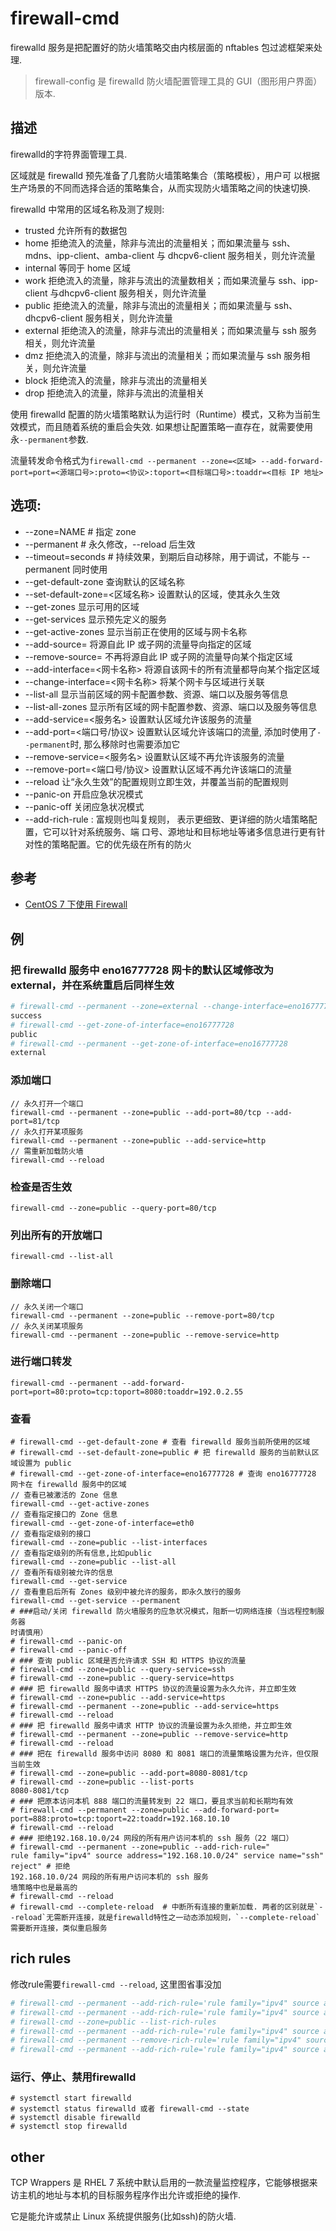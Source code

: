 # firewall-cmd

firewalld 服务是把配置好的防火墙策略交由内核层面的 nftables 包过滤框架来处理.

> firewall-config 是 firewalld 防火墙配置管理工具的 GUI（图形用户界面）版本.

## 描述

firewalld的字符界面管理工具.

区域就是 firewalld 预先准备了几套防火墙策略集合（策略模板），用户可
以根据生产场景的不同而选择合适的策略集合，从而实现防火墙策略之间的快速切换.

firewalld 中常用的区域名称及测了规则:
- trusted 允许所有的数据包
- home 拒绝流入的流量，除非与流出的流量相关；而如果流量与 ssh、mdns、ipp-client、amba-client 与 dhcpv6-client 服务相关，则允许流量
- internal 等同于 home 区域
- work 拒绝流入的流量，除非与流出的流量数相关；而如果流量与 ssh、ipp-client 与dhcpv6-client 服务相关，则允许流量
- public 拒绝流入的流量，除非与流出的流量相关；而如果流量与 ssh、dhcpv6-client 服务相关，则允许流量
- external 拒绝流入的流量，除非与流出的流量相关；而如果流量与 ssh 服务相关，则允许流量
- dmz 拒绝流入的流量，除非与流出的流量相关；而如果流量与 ssh 服务相关，则允许流量
- block 拒绝流入的流量，除非与流出的流量相关
- drop 拒绝流入的流量，除非与流出的流量相关

使用 firewalld 配置的防火墙策略默认为运行时（Runtime）模式，又称为当前生效模式，而且随着系统的重启会失效. 如果想让配置策略一直存在，就需要使用永`--permanent`参数.

流量转发命令格式为`firewall-cmd --permanent --zone=<区域> --add-forward-port=port=<源端口号>:proto=<协议>:toport=<目标端口号>:toaddr=<目标 IP 地址>`

## 选项:
- --zone=NAME          # 指定 zone
- --permanent          # 永久修改，--reload 后生效
- --timeout=seconds    # 持续效果，到期后自动移除，用于调试，不能与 --permanent 同时使用
- --get-default-zone 查询默认的区域名称
- --set-default-zone=<区域名称> 设置默认的区域，使其永久生效
- --get-zones 显示可用的区域
- --get-services 显示预先定义的服务
- --get-active-zones 显示当前正在使用的区域与网卡名称
- --add-source= 将源自此 IP 或子网的流量导向指定的区域
- --remove-source= 不再将源自此 IP 或子网的流量导向某个指定区域
- --add-interface=<网卡名称> 将源自该网卡的所有流量都导向某个指定区域
- --change-interface=<网卡名称> 将某个网卡与区域进行关联
- --list-all 显示当前区域的网卡配置参数、资源、端口以及服务等信息
- --list-all-zones 显示所有区域的网卡配置参数、资源、端口以及服务等信息
- --add-service=<服务名> 设置默认区域允许该服务的流量
- --add-port=<端口号/协议> 设置默认区域允许该端口的流量, 添加时使用了`--permanent`时, 那么移除时也需要添加它
- --remove-service=<服务名> 设置默认区域不再允许该服务的流量
- --remove-port=<端口号/协议> 设置默认区域不再允许该端口的流量
- --reload 让“永久生效”的配置规则立即生效，并覆盖当前的配置规则
- --panic-on 开启应急状况模式
- --panic-off 关闭应急状况模式
- --add-rich-rule : 富规则也叫复规则， 表示更细致、更详细的防火墙策略配置，它可以针对系统服务、端
口号、源地址和目标地址等诸多信息进行更有针对性的策略配置。它的优先级在所有的防火

## 参考
- [CentOS 7 下使用 Firewall](https://havee.me/linux/2015-01/using-firewalls-on-centos-7.html)

## 例

### 把 firewalld 服务中 eno16777728 网卡的默认区域修改为 external，并在系统重启后同样生效
```bash
# firewall-cmd --permanent --zone=external --change-interface=eno16777728 
success 
# firewall-cmd --get-zone-of-interface=eno16777728
public 
# firewall-cmd --permanent --get-zone-of-interface=eno16777728
external
```

### 添加端口
```
// 永久打开一个端口
firewall-cmd --permanent --zone=public --add-port=80/tcp --add-port=81/tcp
// 永久打开某项服务
firewall-cmd --permanent --zone=public --add-service=http
// 需重新加载防火墙
firewall-cmd --reload
```

### 检查是否生效
```
firewall-cmd --zone=public --query-port=80/tcp
```

### 列出所有的开放端口
```
firewall-cmd --list-all
```

### 删除端口
```
// 永久关闭一个端口
firewall-cmd --permanent --zone=public --remove-port=80/tcp
// 永久关闭某项服务
firewall-cmd --permanent --zone=public --remove-service=http
```

### 进行端口转发
```
firewall-cmd --permanent --add-forward-port=port=80:proto=tcp:toport=8080:toaddr=192.0.2.55
```

### 查看
```
# firewall-cmd --get-default-zone # 查看 firewalld 服务当前所使用的区域
# firewall-cmd --set-default-zone=public # 把 firewalld 服务的当前默认区域设置为 public
# firewall-cmd --get-zone-of-interface=eno16777728 # 查询 eno16777728 网卡在 firewalld 服务中的区域
// 查看已被激活的 Zone 信息
firewall-cmd --get-active-zones
// 查看指定接口的 Zone 信息
firewall-cmd --get-zone-of-interface=eth0
// 查看指定级别的接口
firewall-cmd --zone=public --list-interfaces
// 查看指定级别的所有信息,比如public
firewall-cmd --zone=public --list-all
// 查看所有级别被允许的信息
firewall-cmd --get-service
// 查看重启后所有 Zones 级别中被允许的服务，即永久放行的服务
firewall-cmd --get-service --permanent
# ###启动/关闭 firewalld 防火墙服务的应急状况模式，阻断一切网络连接（当远程控制服务器
时请慎用）
# firewall-cmd --panic-on
# firewall-cmd --panic-off
# ### 查询 public 区域是否允许请求 SSH 和 HTTPS 协议的流量
# firewall-cmd --zone=public --query-service=ssh 
# firewall-cmd --zone=public --query-service=https
# ### 把 firewalld 服务中请求 HTTPS 协议的流量设置为永久允许，并立即生效
# firewall-cmd --zone=public --add-service=https 
# firewall-cmd --permanent --zone=public --add-service=https 
# firewall-cmd --reload
# ### 把 firewalld 服务中请求 HTTP 协议的流量设置为永久拒绝，并立即生效
# firewall-cmd --permanent --zone=public --remove-service=http 
# firewall-cmd --reload
# ### 把在 firewalld 服务中访问 8080 和 8081 端口的流量策略设置为允许，但仅限当前生效
# firewall-cmd --zone=public --add-port=8080-8081/tcp 
# firewall-cmd --zone=public --list-ports 
8080-8081/tcp
# ### 把原本访问本机 888 端口的流量转发到 22 端口，要且求当前和长期均有效
# firewall-cmd --permanent --zone=public --add-forward-port= 
port=888:proto=tcp:toport=22:toaddr=192.168.10.10
# firewall-cmd --reload
# ### 拒绝192.168.10.0/24 网段的所有用户访问本机的 ssh 服务（22 端口）
# firewall-cmd --permanent --zone=public --add-rich-rule=" 
rule family="ipv4" source address="192.168.10.0/24" service name="ssh" reject" # 拒绝
192.168.10.0/24 网段的所有用户访问本机的 ssh 服务
墙策略中也是最高的
# firewall-cmd --reload
# firewall-cmd --complete-reload  # 中断所有连接的重新加载. 两者的区别就是`--reload`无需断开连接，就是firewalld特性之一动态添加规则，`--complete-reload`需要断开连接，类似重启服务
```

## rich rules
修改rule需要`firewall-cmd --reload`, 这里图省事没加

```bash
# firewall-cmd --permanent --add-rich-rule='rule family="ipv4" source address="192.168.0.200" port protocol="tcp" port="80" reject' # 限制IP为192.168.0.200的地址禁止访问80端口
# firewall-cmd --permanent --add-rich-rule='rule family="ipv4" source address="192.168.0.200" reject' # 限制IP为192.168.0.200的地址禁止访问
# firewall-cmd --zone=public --list-rich-rules
# firewall-cmd --permanent --add-rich-rule='rule family="ipv4" source address="192.168.0.200" port protocol="tcp" port="80" accept' # 解除上面被限制的192.168.0.200
# firewall-cmd --permanent --remove-rich-rule='rule family="ipv4" source address="192.168.0.200" port protocol="tcp" port="80" accept' # 同上, **推荐**
# firewall-cmd --permanent --add-rich-rule='rule family="ipv4" source address="10.0.0.0/24" port protocol="tcp" port="80" reject' # 限制10.0.0.0-10.0.0.255整个段的IP, 禁止访问
```

### 运行、停止、禁用firewalld
```
# systemctl start firewalld
# systemctl status firewalld 或者 firewall-cmd --state
# systemctl disable firewalld
# systemctl stop firewalld
```

## other
TCP Wrappers 是 RHEL 7 系统中默认启用的一款流量监控程序，它能够根据来访主机的地址与本机的目标服务程序作出允许或拒绝的操作.

它是能允许或禁止 Linux 系统提供服务(比如ssh)的防火墙.
